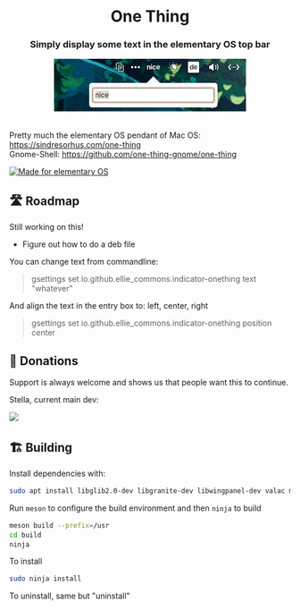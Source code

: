 
<div align="center">
  <h1 align="center">One Thing</h1>
  <h3 align="center">Simply display some text in the elementary OS top bar</h3>
</div>

<div align="center">
    <span align="center">
        <img class="center" src="data/screenshot.png" alt="One Thing indicator">
    </span>
</div>
</br>

Pretty much the elementary OS pendant of 
Mac OS: https://sindresorhus.com/one-thing
</br>
Gnome-Shell: https://github.com/one-thing-gnome/one-thing

  <a href="https://elementary.io">
    <img src="https://ellie-commons.github.io/community-badge.svg" alt="Made for elementary OS">
  </a>

## 🛣️ Roadmap

Still working on this!
 - Figure out how to do a deb file
   

You can change text from commandline:

> gsettings set io.github.ellie_commons.indicator-onething text "whatever"
  
And align the text in the entry box to: left, center, right

> gsettings set io.github.ellie_commons.indicator-onething position center



## 💝 Donations

Support is always welcome and shows us that people want this to continue.

Stella, current main dev:
<p align="left">
  <a href="https://ko-fi.com/teamcons">
    <img src="https://cdn.ko-fi.com/cdn/kofi3.png?v=2" width="150">
  </a>
</p>



## 🏗️ Building

Install dependencies with:

```bash
sudo apt install libglib2.0-dev libgranite-dev libwingpanel-dev valac meson
```

Run `meson` to configure the build environment and then `ninja` to build

```bash
meson build --prefix=/usr
cd build
ninja
```

To install

```bash
sudo ninja install
```

To uninstall, same but "uninstall"
